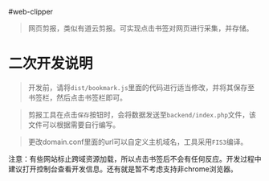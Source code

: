 #web-clipper

> 网页剪报，类似有道云剪报。可实现点击书签对网页进行采集，并存储。


# 二次开发说明

> 开发前，请将`dist/bookmark.js`里面的代码进行适当修改，并将其保存至书签栏，然后点击书签栏即可。

> 剪报工具在点击`保存`按钮时，会将数据发送至`backend/index.php`文件，该文件可以根据需要自行编写。

> 更改domain.conf里面的url可以自定义主机域名，工具采用`FIS3`编译。

注意：有些网站标止跨域资源加载，所以点击书签后不会有任何反应。开发过程中建议打开控制台查看开发信息。还有就是暂不考虑支持非chrome浏览器。

